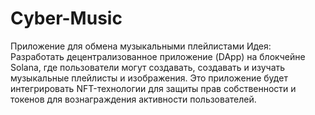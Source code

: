 # Cyber-Music
Приложение для обмена музыкальными плейлистами  Идея:  Разработать децентрализованное приложение (DApp) на блокчейне Solana, где пользователи могут создавать, создавать и изучать музыкальные плейлисты и изображения. Это приложение будет интегрировать NFT-технологии для защиты прав собственности и токенов для вознаграждения активности пользователей.
